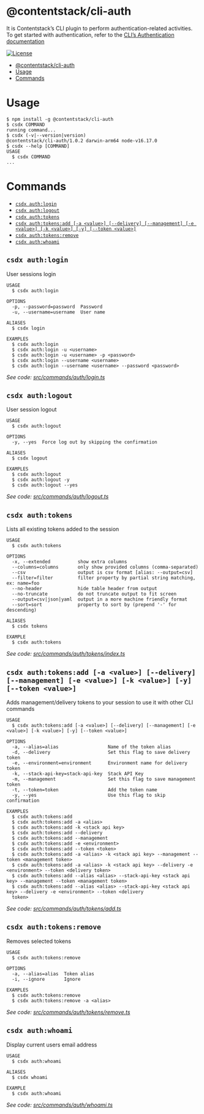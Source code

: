 # @contentstack/cli-auth

It is Contentstack’s CLI plugin to perform authentication-related activities. To get started with authentication, refer to the [CLI’s Authentication documentation](https://www.contentstack.com/docs/developers/cli/authentication)

[![License](https://img.shields.io/npm/l/@contentstack/cli)](https://github.com/contentstack/cli/blob/main/LICENSE)

<!-- toc -->
* [@contentstack/cli-auth](#contentstackcli-auth)
* [Usage](#usage)
* [Commands](#commands)
<!-- tocstop -->

# Usage

<!-- usage -->
```sh-session
$ npm install -g @contentstack/cli-auth
$ csdx COMMAND
running command...
$ csdx (-v|--version|version)
@contentstack/cli-auth/1.0.2 darwin-arm64 node-v16.17.0
$ csdx --help [COMMAND]
USAGE
  $ csdx COMMAND
...
```
<!-- usagestop -->

# Commands

<!-- commands -->
* [`csdx auth:login`](#csdx-authlogin)
* [`csdx auth:logout`](#csdx-authlogout)
* [`csdx auth:tokens`](#csdx-authtokens)
* [`csdx auth:tokens:add [-a <value>] [--delivery] [--management] [-e <value>] [-k <value>] [-y] [--token <value>]`](#csdx-authtokensadd--a-value---delivery---management--e-value--k-value--y---token-value)
* [`csdx auth:tokens:remove`](#csdx-authtokensremove)
* [`csdx auth:whoami`](#csdx-authwhoami)

## `csdx auth:login`

User sessions login

```
USAGE
  $ csdx auth:login

OPTIONS
  -p, --password=password  Password
  -u, --username=username  User name

ALIASES
  $ csdx login

EXAMPLES
  $ csdx auth:login
  $ csdx auth:login -u <username>
  $ csdx auth:login -u <username> -p <password>
  $ csdx auth:login --username <username>
  $ csdx auth:login --username <username> --password <password>
```

_See code: [src/commands/auth/login.ts](https://github.com/contentstack/cli/blob/v1.0.2/src/commands/auth/login.ts)_

## `csdx auth:logout`

User session logout

```
USAGE
  $ csdx auth:logout

OPTIONS
  -y, --yes  Force log out by skipping the confirmation

ALIASES
  $ csdx logout

EXAMPLES
  $ csdx auth:logout
  $ csdx auth:logout -y
  $ csdx auth:logout --yes
```

_See code: [src/commands/auth/logout.ts](https://github.com/contentstack/cli/blob/v1.0.2/src/commands/auth/logout.ts)_

## `csdx auth:tokens`

Lists all existing tokens added to the session

```
USAGE
  $ csdx auth:tokens

OPTIONS
  -x, --extended          show extra columns
  --columns=columns       only show provided columns (comma-separated)
  --csv                   output is csv format [alias: --output=csv]
  --filter=filter         filter property by partial string matching, ex: name=foo
  --no-header             hide table header from output
  --no-truncate           do not truncate output to fit screen
  --output=csv|json|yaml  output in a more machine friendly format
  --sort=sort             property to sort by (prepend '-' for descending)

ALIASES
  $ csdx tokens

EXAMPLE
  $ csdx auth:tokens
```

_See code: [src/commands/auth/tokens/index.ts](https://github.com/contentstack/cli/blob/v1.0.2/src/commands/auth/tokens/index.ts)_

## `csdx auth:tokens:add [-a <value>] [--delivery] [--management] [-e <value>] [-k <value>] [-y] [--token <value>]`

Adds management/delivery tokens to your session to use it with other CLI commands

```
USAGE
  $ csdx auth:tokens:add [-a <value>] [--delivery] [--management] [-e <value>] [-k <value>] [-y] [--token <value>]

OPTIONS
  -a, --alias=alias                  Name of the token alias
  -d, --delivery                     Set this flag to save delivery token
  -e, --environment=environment      Environment name for delivery token
  -k, --stack-api-key=stack-api-key  Stack API Key
  -m, --management                   Set this flag to save management token
  -t, --token=token                  Add the token name
  -y, --yes                          Use this flag to skip confirmation

EXAMPLES
  $ csdx auth:tokens:add
  $ csdx auth:tokens:add -a <alias>
  $ csdx auth:tokens:add -k <stack api key>
  $ csdx auth:tokens:add --delivery
  $ csdx auth:tokens:add --management
  $ csdx auth:tokens:add -e <environment>
  $ csdx auth:tokens:add --token <token>
  $ csdx auth:tokens:add -a <alias> -k <stack api key> --management --token <management token>
  $ csdx auth:tokens:add -a <alias> -k <stack api key> --delivery -e <environment> --token <delivery token>
  $ csdx auth:tokens:add --alias <alias> --stack-api-key <stack api key> --management --token <management token>
  $ csdx auth:tokens:add --alias <alias> --stack-api-key <stack api key> --delivery -e <environment> --token <delivery 
  token>
```

_See code: [src/commands/auth/tokens/add.ts](https://github.com/contentstack/cli/blob/v1.0.2/src/commands/auth/tokens/add.ts)_

## `csdx auth:tokens:remove`

Removes selected tokens

```
USAGE
  $ csdx auth:tokens:remove

OPTIONS
  -a, --alias=alias  Token alias
  -i, --ignore       Ignore

EXAMPLES
  $ csdx auth:tokens:remove
  $ csdx auth:tokens:remove -a <alias>
```

_See code: [src/commands/auth/tokens/remove.ts](https://github.com/contentstack/cli/blob/v1.0.2/src/commands/auth/tokens/remove.ts)_

## `csdx auth:whoami`

Display current users email address

```
USAGE
  $ csdx auth:whoami

ALIASES
  $ csdx whoami

EXAMPLE
  $ csdx auth:whoami
```

_See code: [src/commands/auth/whoami.ts](https://github.com/contentstack/cli/blob/v1.0.2/src/commands/auth/whoami.ts)_
<!-- commandsstop -->
